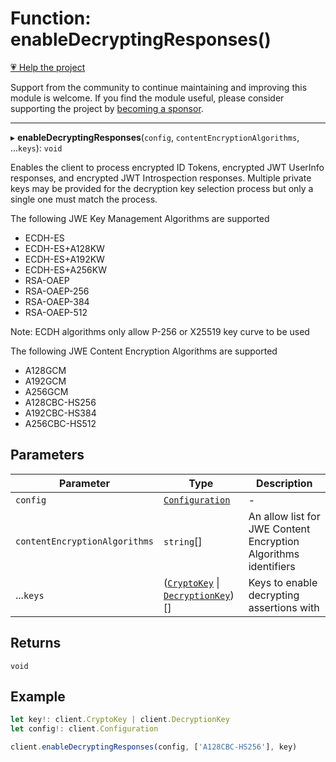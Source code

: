# Function: enableDecryptingResponses()

[💗 Help the project](https://github.com/sponsors/panva)

Support from the community to continue maintaining and improving this module is welcome. If you find the module useful, please consider supporting the project by [becoming a sponsor](https://github.com/sponsors/panva).

***

▸ **enableDecryptingResponses**(`config`, `contentEncryptionAlgorithms`, ...`keys`): `void`

Enables the client to process encrypted ID Tokens, encrypted JWT UserInfo
responses, and encrypted JWT Introspection responses. Multiple private keys
may be provided for the decryption key selection process but only a single
one must match the process.

The following JWE Key Management Algorithms are supported

- ECDH-ES
- ECDH-ES+A128KW
- ECDH-ES+A192KW
- ECDH-ES+A256KW
- RSA-OAEP
- RSA-OAEP-256
- RSA-OAEP-384
- RSA-OAEP-512

Note: ECDH algorithms only allow P-256 or X25519 key curve to be used

The following JWE Content Encryption Algorithms are supported

- A128GCM
- A192GCM
- A256GCM
- A128CBC-HS256
- A192CBC-HS384
- A256CBC-HS512

## Parameters

| Parameter | Type | Description |
| ------ | ------ | ------ |
| `config` | [`Configuration`](../classes/Configuration.md) | - |
| `contentEncryptionAlgorithms` | `string`[] | An allow list for JWE Content Encryption Algorithms identifiers |
| ...`keys` | ([`CryptoKey`](https://developer.mozilla.org/docs/Web/API/CryptoKey) \| [`DecryptionKey`](../interfaces/DecryptionKey.md))[] | Keys to enable decrypting assertions with |

## Returns

`void`

## Example

```ts
let key!: client.CryptoKey | client.DecryptionKey
let config!: client.Configuration

client.enableDecryptingResponses(config, ['A128CBC-HS256'], key)
```
